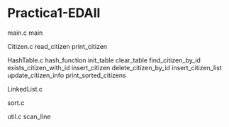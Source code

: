 # Practica1-EDAII

main.c
	main
	
Citizen.c
	read_citizen
	print_citizen

HashTable.c
	hash_function
	init_table
	clear_table
	find_citizen_by_id
	exists_citizen_with_id
	insert_citizen
	delete_citizen_by_id
	insert_citizen_list
	update_citizen_info
	print_sorted_citizens
	
LinkedList.c
	
sort.c

util.c
	scan_line
	
